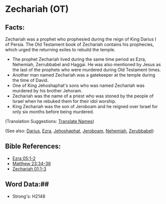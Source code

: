 # Zechariah (OT) #

## Facts: ##

Zechariah was a prophet who prophesied during the reign of King Darius I of Persia. The Old Testament book of Zechariah contains his prophecies, which urged the returning exiles to rebuild the temple.

* The prophet Zechariah lived during the same time period as Ezra, Nehemiah, Zerrubbabel and Haggai. He was also mentioned by Jesus as the last of the prophets who were murdered during Old Testament times.
* Another man named Zechariah was a gatekeeper at the temple during the time of David.
* One of King Jehoshaphat's sons who was named Zechariah was murdered by his brother Jehoram.
* Zechariah was the name of a priest who was stoned by the people of Israel when he rebuked them for their idol worship.
* King Zechariah was the son of Jeroboam and he reigned over Israel for only six months before being murdered.

(Translation Suggestions: [Translate Names](rc://en/ta/man/translate/translate-names))

(See also: [Darius](darius.md), [Ezra](ezra.md), [Jehoshaphat](jehoshaphat.md), [Jeroboam](jeroboam.md), [Nehemiah](nehemiah.md), [Zerubbabel](zerubbabel.md))

## Bible References: ##

* [Ezra 05:1-2](rc://en/tn/help/ezr/05/01)
* [Matthew 23:34-36](rc://en/tn/help/mat/23/34)
* [Zechariah 01:1-3](rc://en/tn/help/zec/01/01)

## Word Data:##

* Strong's: H2148
